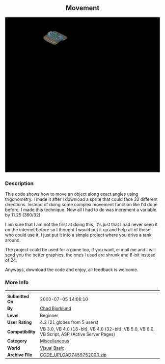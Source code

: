 ﻿<div align="center">

## Movement

<img src="PIC200075153029459.jpg">
</div>

### Description

This code shows how to move an object along exact angles using trigonometry. I made it after I download a sprite that could face 32 different directions. Instead of doing some complex movement function like I'd done before, I made this technique. Now all I had to do was increment a variable by 11.25 (360/32)

I am sure that I am not the first at doing this, it's just that I had never seen it on the internet before so I thought I would put it up and help all of those who could use it. I just put it into a simple project where you drive a tank around.

The project could be used for a game too, if you want, e-mail me and I will send you the better graphics, the ones I used are shrunk and 8-bit instead of 24.

Anyways, download the code and enjoy, all feedback is welcome.
 
### More Info
 


<span>             |<span>
---                |---
**Submitted On**   |2000-07-05 14:06:10
**By**             |[Chad Bjorklund](https://github.com/Planet-Source-Code/PSCIndex/blob/master/ByAuthor/chad-bjorklund.md)
**Level**          |Beginner
**User Rating**    |4.2 (21 globes from 5 users)
**Compatibility**  |VB 3\.0, VB 4\.0 \(16\-bit\), VB 4\.0 \(32\-bit\), VB 5\.0, VB 6\.0, VB Script, ASP \(Active Server Pages\) 
**Category**       |[Miscellaneous](https://github.com/Planet-Source-Code/PSCIndex/blob/master/ByCategory/miscellaneous__1-1.md)
**World**          |[Visual Basic](https://github.com/Planet-Source-Code/PSCIndex/blob/master/ByWorld/visual-basic.md)
**Archive File**   |[CODE\_UPLOAD7459752000\.zip](https://github.com/Planet-Source-Code/chad-bjorklund-movement__1-9530/archive/master.zip)








